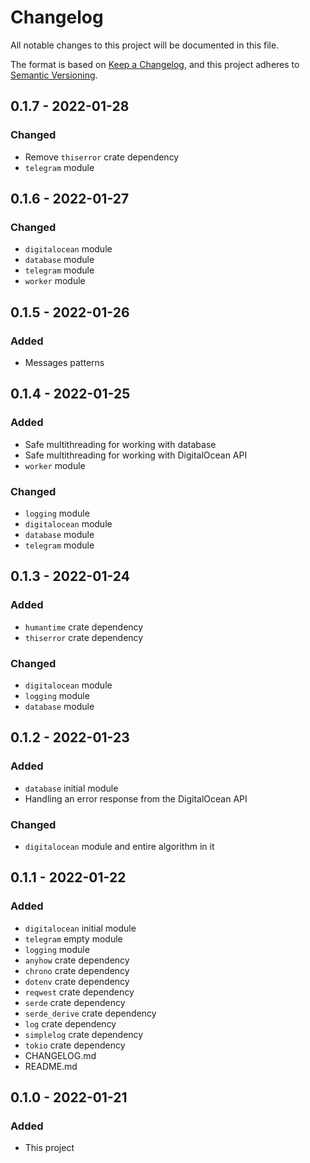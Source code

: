 # Changelog

All notable changes to this project will be documented in this file.

The format is based on [Keep a Changelog](https://keepachangelog.com/en/1.0.0/),
and this project adheres to [Semantic Versioning](https://semver.org/spec/v2.0.0.html).

## 0.1.7 - 2022-01-28

### Changed

- Remove `thiserror` crate dependency
- `telegram` module

## 0.1.6 - 2022-01-27

### Changed

- `digitalocean` module
- `database` module
- `telegram` module
- `worker` module

## 0.1.5 - 2022-01-26

### Added

- Messages patterns

## 0.1.4 - 2022-01-25

### Added

- Safe multithreading for working with database
- Safe multithreading for working with DigitalOcean API
- `worker` module

### Changed

- `logging` module
- `digitalocean` module
- `database` module
- `telegram` module

## 0.1.3 - 2022-01-24

### Added

- `humantime` crate dependency
- `thiserror` crate dependency

### Changed

- `digitalocean` module
- `logging` module
- `database` module

## 0.1.2 - 2022-01-23

### Added

- `database` initial module
- Handling an error response from the DigitalOcean API

### Changed

- `digitalocean` module and entire algorithm in it

## 0.1.1 - 2022-01-22

### Added

- `digitalocean` initial module
- `telegram` empty module
- `logging` module
- `anyhow` crate dependency
- `chrono` crate dependency
- `dotenv` crate dependency
- `reqwest` crate dependency
- `serde` crate dependency
- `serde_derive` crate dependency
- `log` crate dependency
- `simplelog` crate dependency
- `tokio` crate dependency
- CHANGELOG.md
- README.md

## 0.1.0 - 2022-01-21

### Added

- This project
